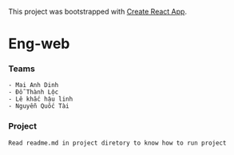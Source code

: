 
This project was bootstrapped with [Create React App](https://github.com/facebook/create-react-app).
# Eng-web

### Teams
    - Mai Anh Dinh
    - Đỗ Thành Lộc
    - Lê khắc hậu linh
    - Nguyễn Quốc Tài
    
### Project
    Read readme.md in project diretory to know how to run project

